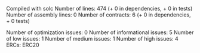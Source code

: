 
Compiled with solc
Number of lines: 474 (+ 0 in dependencies, + 0 in tests)
Number of assembly lines: 0
Number of contracts: 6 (+ 0 in dependencies, + 0 tests) 

Number of optimization issues: 0
Number of informational issues: 5
Number of low issues: 1
Number of medium issues: 1
Number of high issues: 4
ERCs: ERC20
